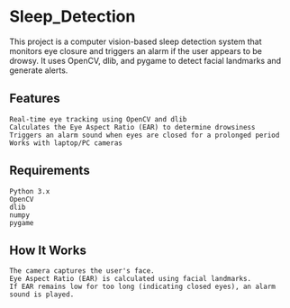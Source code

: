 # Sleep_Detection
 
This project is a computer vision-based sleep detection system that monitors eye closure and triggers an alarm if the user appears to be drowsy. It uses OpenCV, dlib, and pygame to detect facial landmarks and generate alerts.  

## Features  
	Real-time eye tracking using OpenCV and dlib  
	Calculates the Eye Aspect Ratio (EAR) to determine drowsiness  
	Triggers an alarm sound when eyes are closed for a prolonged period  
	Works with laptop/PC cameras  

## Requirements  
	Python 3.x  
	OpenCV  
	dlib  
	numpy  
	pygame  

## How It Works  
	The camera captures the user's face.  
	Eye Aspect Ratio (EAR) is calculated using facial landmarks.  
	If EAR remains low for too long (indicating closed eyes), an alarm sound is played.  
